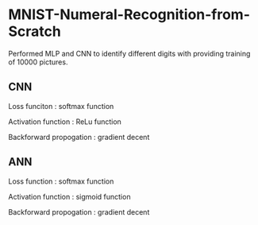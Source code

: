 # MNIST-Numeral-Recognition-from-Scratch

Performed MLP and CNN to identify different digits with providing training of 10000 pictures.   
## CNN   
  Loss funciton : softmax function 

  Activation function : ReLu function   
  
  Backforward propogation : gradient decent 
  
## ANN   
  Loss function : softmax function

  Activation function : sigmoid function   

  Backforward propogation : gradient decent
  
  
